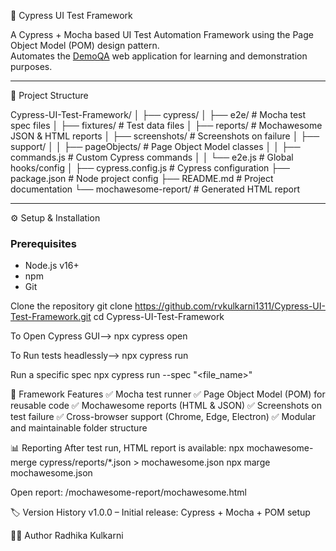🧪 Cypress UI Test Framework

A Cypress + Mocha based UI Test Automation Framework using the Page Object Model (POM) design pattern.  
Automates the [DemoQA](https://demoqa.com) web application for learning and demonstration purposes.

---

📁 Project Structure

Cypress-UI-Test-Framework/
│
├── cypress/
│ ├── e2e/ # Mocha test spec files
│ ├── fixtures/ # Test data files
│ ├── reports/ # Mochawesome JSON & HTML reports
│ ├── screenshots/ # Screenshots on failure
│ ├── support/
│ │ ├── pageObjects/ # Page Object Model classes
│ │ ├── commands.js # Custom Cypress commands
│ │ └── e2e.js # Global hooks/config
│
├── cypress.config.js # Cypress configuration
├── package.json # Node project config
├── README.md # Project documentation
└── mochawesome-report/ # Generated HTML report

---

⚙️ Setup & Installation

### Prerequisites
- Node.js v16+  
- npm  
- Git

Clone the repository
git clone https://github.com/rvkulkarni1311/Cypress-UI-Test-Framework.git
cd Cypress-UI-Test-Framework

To Open Cypress GUI--> npx cypress open

To Run tests headlessly--> npx cypress run

Run a specific spec
npx cypress run --spec "<file_name>"

🧩 Framework Features
✅ Mocha test runner
✅ Page Object Model (POM) for reusable code
✅ Mochawesome reports (HTML & JSON)
✅ Screenshots on test failure
✅ Cross-browser support (Chrome, Edge, Electron)
✅ Modular and maintainable folder structure

📊 Reporting
After test run, HTML report is available:
npx mochawesome-merge cypress/reports/*.json > mochawesome.json
npx marge mochawesome.json

Open report:
/mochawesome-report/mochawesome.html

🏷 Version History
v1.0.0 – Initial release: Cypress + Mocha + POM setup

👩‍💻 Author
Radhika Kulkarni
